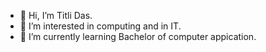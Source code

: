 - 👋 Hi, I’m Titli Das.
- 👀 I’m interested in computing and in IT. 
- 🌱 I’m currently learning Bachelor of computer appication.
  
  

<!---
TitliDasBCA/TitliDasBCA is a ✨ special ✨ repository because its `README.md` (this file) appears on your GitHub profile.
You can click the Preview link to take a look at your changes.
--->
